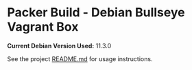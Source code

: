 # Packer Build - Debian Bullseye Vagrant Box

**Current Debian Version Used:** 11.3.0

See the project [README.md](https://github.com/gr4unch3r/packer-boxes/blob/master/README.md) for usage instructions.

